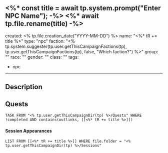 <%* const title = await tp.system.prompt("Enter NPC Name"); -%>
<%* await tp.file.rename(title) -%>
---
created: <% tp.file.creation_date("YYYY-MM-DD") %>
name: "<%* tR += title %>"
type: "npc"
faction: "<% tp.system.suggester(tp.user.getThisCampaignFactions(tp), tp.user.getThisCampaignFactions(tp), false, "Which faction?") %>"
group: ""
race: ""
gender: ""
class: ""
tags:
 - npc
---
## Description


## Quests
```dataview
TASK FROM "<% tp.user.getThisCampaignDir(tp) %>/Quests" WHERE !completed AND contains(outlinks, [[<%* tR += title %>]]) 
```

#### Session Appearances
```dataview
LIST FROM [[<%* tR += title %>]] WHERE file.folder = "<% tp.user.getThisCampaignDir(tp) %>/Sessions"
```



